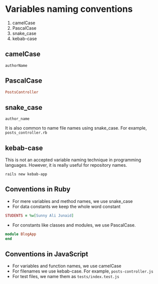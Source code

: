 # Variables naming conventions
1. camelCase
2. PascalCase
3. snake_case
4. kebab-case

## camelCase
```
authorName
```

## PascalCase
```ruby
PostsController
```

## snake_case
```
author_name
```
It is also common to name file names using snake_case. For example, `posts_controller.rb`

## kebab-case
This is not an accepted variable naming technique in programming languages. However, it is really useful for repository names.
```
rails new kebab-app
```

## Conventions in Ruby
- For mere variables and method names, we use snake_case
- For data constants we keep the whole word constant

```ruby
STUDENTS = %w[Sunny Ali Junaid]
```
- For constants like classes and modules, we use PascalCase.

```ruby
module BlogApp
end
```

## Conventions in JavaScript
- For variables and function names, we use camelCase
- For filenames we use kebab-case. For example, `posts-controller.js`
- For test files, we name them as `tests/index.test.js`
